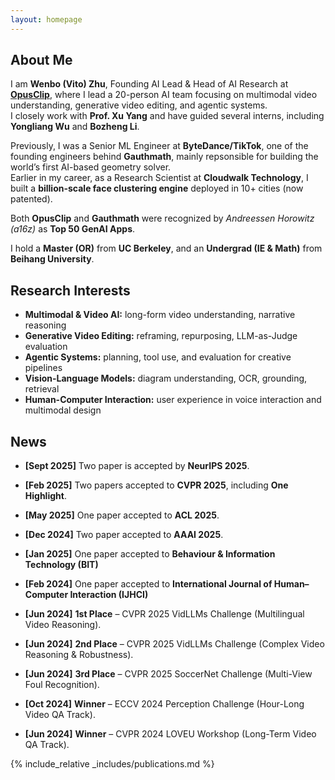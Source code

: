 ```yaml
---
layout: homepage
---
```


## About Me

I am **Wenbo (Vito) Zhu**, Founding AI Lead & Head of AI Research at **[OpusClip](https://www.opusclip.com)**, where I lead a 20-person AI team focusing on multimodal video understanding, generative video editing, and agentic systems.  
I closely work with **Prof. Xu Yang** and have guided several interns, including **Yongliang Wu** and **Bozheng Li**.  

Previously, I was a Senior ML Engineer at **ByteDance/TikTok**, one of the founding engineers behind **Gauthmath**, mainly repsonsible for building the world’s first AI-based geometry solver.  
Earlier in my career, as a Research Scientist at **Cloudwalk Technology**, I built a **billion-scale face clustering engine** deployed in 10+ cities (now patented).

Both **OpusClip** and **Gauthmath** were recognized by *Andreessen Horowitz (a16z)* as **Top 50 GenAI Apps**.  

I hold a **Master (OR)** from **UC Berkeley**, and an **Undergrad (IE & Math)** from **Beihang University**.  

## Research Interests

- **Multimodal & Video AI:** long-form video understanding, narrative reasoning  
- **Generative Video Editing:** reframing, repurposing, LLM-as-Judge evaluation  
- **Agentic Systems:** planning, tool use, and evaluation for creative pipelines  
- **Vision-Language Models:** diagram understanding, OCR, grounding, retrieval 
- **Human-Computer Interaction:** user experience in voice interaction and multimodal design   

## News

- **[Sept 2025]** Two paper is accepted by **NeurIPS 2025**.
- **[Feb 2025]** Two papers accepted to **CVPR 2025**, including **One Highlight**.  
- **[May 2025]** One paper accepted to **ACL 2025**.  
- **[Dec 2024]** Two paper accepted to **AAAI 2025**.  
- **[Jan 2025]** One paper accepted to **Behaviour & Information Technology (BIT)** 
- **[Feb 2024]** One paper accepted to **International Journal of Human–Computer Interaction (IJHCI)**

- **[Jun 2024]** **1st Place** – CVPR 2025 VidLLMs Challenge (Multilingual Video Reasoning).  
- **[Jun 2024]** **2nd Place** – CVPR 2025 VidLLMs Challenge (Complex Video Reasoning & Robustness).  
- **[Jun 2024]** **3rd Place** – CVPR 2025 SoccerNet Challenge (Multi-View Foul Recognition).  
- **[Oct 2024]** **Winner** – ECCV 2024 Perception Challenge (Hour-Long Video QA Track).  
- **[Jun 2024]** **Winner** – CVPR 2024 LOVEU Workshop (Long-Term Video QA Track).  

{% include_relative _includes/publications.md %}
